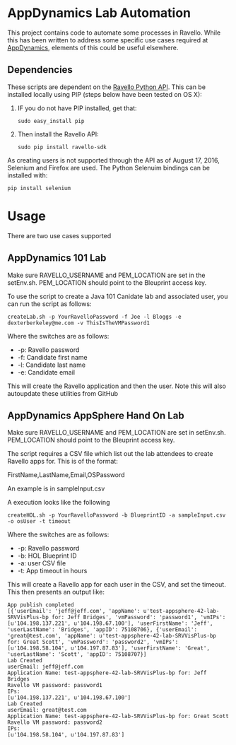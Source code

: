 # AppDynamics Lab Automation

This project contains code to automate some processes in Ravello. While this has been written to address some specific use cases required at [AppDynamics](http://www.appdynamics.com/), elements of this could be useful elsewhere.

## Dependencies

These scripts are dependent on the [Ravello Python API](https://github.com/ravello/python-sdk). This can be installed locally using PIP (steps below have been tested on OS X):

1. IF you do not have PIP installed, get that:

	`sudo easy_install pip`

2. Then install the Ravello API:

	`sudo pip install ravello-sdk`
	
As creating users is not supported through the API as of August 17, 2016, Selenium and Firefox are used. The Python Selenuim bindings can be installed with:

`pip install selenium`
	
# Usage

There are two use cases supported

## AppDynamics 101 Lab

Make sure RAVELLO_USERNAME and PEM_LOCATION are set in the setEnv.sh. PEM_LOCATION should point to the Bleuprint access key.

To use the script to create a Java 101 Canidate lab and associated user, you can run the script as follows:

`createLab.sh -p YourRavelloPassword -f Joe -l Bloggs -e dexterberkeley@me.com -v ThisIsTheVMPassword1`

Where the switches are as follows:

* -p: Ravello password
* -f: Candidate first name
* -l: Candidate last name
* -e: Candidate email

This will create the Ravello application and then the user. Note this will also autoupdate these utilities from GitHub

## AppDynamics AppSphere Hand On Lab

Make sure RAVELLO_USERNAME and PEM_LOCATION are set in setEnv.sh. PEM_LOCATION should point to the Bleuprint access key.

The script requires a CSV file which list out the lab attendees to create Ravello apps for. This is of the format:

FirstName,LastName,Email,OSPassword

An example is in sampleInput.csv

A execution looks like the following

`createHOL.sh -p YourRavelloPassword -b BlueprintID -a sampleInput.csv -o osUser -t timeout`

Where the switches are as follows:

* -p: Ravello password
* -b: HOL Blueprint ID
* -a: user CSV file
* -t: App timeout in hours

This will create a Ravello app for each user in the CSV, and set the timeout. This then presents an output like:

~~~~
App publish completed
[{'userEmail': 'jeff@jeff.com', 'appName': u'test-appsphere-42-lab-SRVVisPlus-bp for: Jeff Bridges', 'vmPassword': 'password1', 'vmIPs': [u'104.198.137.221', u'104.198.67.100'], 'userFirstName': 'Jeff', 'userLastName': 'Bridges', 'appID': 75108706}, {'userEmail': 'great@test.com', 'appName': u'test-appsphere-42-lab-SRVVisPlus-bp for: Great Scott', 'vmPassword': 'password2', 'vmIPs': [u'104.198.58.104', u'104.197.87.83'], 'userFirstName': 'Great', 'userLastName': 'Scott', 'appID': 75108707}]
Lab Created
userEmail: jeff@jeff.com
Application Name: test-appsphere-42-lab-SRVVisPlus-bp for: Jeff Bridges
Ravello VM password: password1
IPs:
[u'104.198.137.221', u'104.198.67.100']
Lab Created
userEmail: great@test.com
Application Name: test-appsphere-42-lab-SRVVisPlus-bp for: Great Scott
Ravello VM password: password2
IPs:
[u'104.198.58.104', u'104.197.87.83']
~~~~